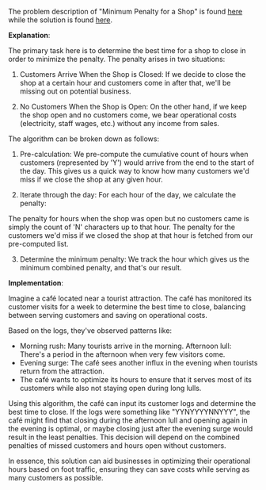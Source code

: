 The problem description of "Minimum Penalty for a Shop" is found [here](https://leetcode.com/problems/minimum-penalty-for-a-shop/description/) while the solution is found [here]().

**Explanation**:

The primary task here is to determine the best time for a shop to close in order to minimize the penalty. The penalty arises in two situations:

1. Customers Arrive When the Shop is Closed: If we decide to close the shop at a certain hour and customers come in after that, we'll be missing out on potential business.

2. No Customers When the Shop is Open: On the other hand, if we keep the shop open and no customers come, we bear operational costs (electricity, staff wages, etc.) without any income from sales.

The algorithm can be broken down as follows:

1. Pre-calculation: We pre-compute the cumulative count of hours when customers (represented by 'Y') would arrive from the end to the start of the day. This gives us a quick way to know how many customers we'd miss if we close the shop at any given hour.

2. Iterate through the day: For each hour of the day, we calculate the penalty:

The penalty for hours when the shop was open but no customers came is simply the count of 'N' characters up to that hour.
The penalty for the customers we'd miss if we closed the shop at that hour is fetched from our pre-computed list.

3. Determine the minimum penalty: We track the hour which gives us the minimum combined penalty, and that's our result.

**Implementation**:

Imagine a café located near a tourist attraction. The café has monitored its customer visits for a week to determine the best time to close, balancing between serving customers and saving on operational costs.

Based on the logs, they've observed patterns like:

- Morning rush: Many tourists arrive in the morning.
Afternoon lull: There's a period in the afternoon when very few visitors come.
- Evening surge: The café sees another influx in the evening when tourists return from the attraction.
- The café wants to optimize its hours to ensure that it serves most of its customers while also not staying open during long lulls.

Using this algorithm, the café can input its customer logs and determine the best time to close. If the logs were something like "YYNYYYYNNYYY", the café might find that closing during the afternoon lull and opening again in the evening is optimal, or maybe closing just after the evening surge would result in the least penalties. This decision will depend on the combined penalties of missed customers and hours open without customers.

In essence, this solution can aid businesses in optimizing their operational hours based on foot traffic, ensuring they can save costs while serving as many customers as possible.